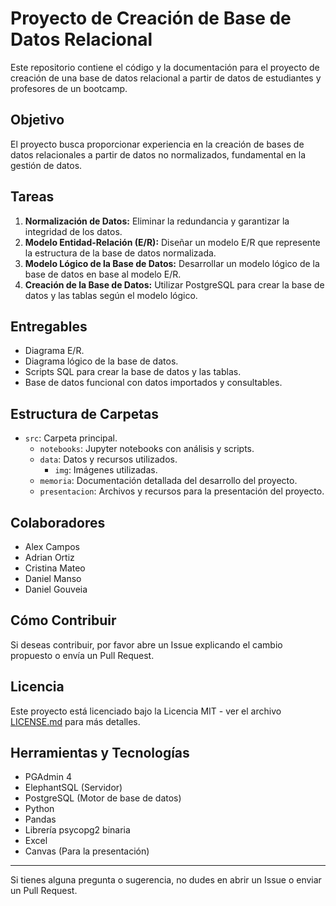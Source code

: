 # Proyecto de Creación de Base de Datos Relacional

Este repositorio contiene el código y la documentación para el proyecto de creación de una base de datos relacional a partir de datos de estudiantes y profesores de un bootcamp.

## Objetivo

El proyecto busca proporcionar experiencia en la creación de bases de datos relacionales a partir de datos no normalizados, fundamental en la gestión de datos.

## Tareas

1. **Normalización de Datos:** Eliminar la redundancia y garantizar la integridad de los datos.
2. **Modelo Entidad-Relación (E/R):** Diseñar un modelo E/R que represente la estructura de la base de datos normalizada.
3. **Modelo Lógico de la Base de Datos:** Desarrollar un modelo lógico de la base de datos en base al modelo E/R.
4. **Creación de la Base de Datos:** Utilizar PostgreSQL para crear la base de datos y las tablas según el modelo lógico.

## Entregables

- Diagrama E/R.
- Diagrama lógico de la base de datos.
- Scripts SQL para crear la base de datos y las tablas.
- Base de datos funcional con datos importados y consultables.

## Estructura de Carpetas

- `src`: Carpeta principal.
  - `notebooks`: Jupyter notebooks con análisis y scripts.
  - `data`: Datos y recursos utilizados.
    - `img`: Imágenes utilizadas.
  - `memoria`: Documentación detallada del desarrollo del proyecto.
  - `presentacion`: Archivos y recursos para la presentación del proyecto.

## Colaboradores

- Alex Campos
- Adrian Ortiz
- Cristina Mateo
- Daniel Manso
- Daniel Gouveia

## Cómo Contribuir

Si deseas contribuir, por favor abre un Issue explicando el cambio propuesto o envía un Pull Request.

## Licencia

Este proyecto está licenciado bajo la Licencia MIT - ver el archivo [LICENSE.md](LICENSE.md) para más detalles.

## Herramientas y Tecnologías

- PGAdmin 4
- ElephantSQL (Servidor)
- PostgreSQL (Motor de base de datos)
- Python
- Pandas
- Librería psycopg2 binaria
- Excel 
- Canvas (Para la presentación)

---

Si tienes alguna pregunta o sugerencia, no dudes en abrir un Issue o enviar un Pull Request.
